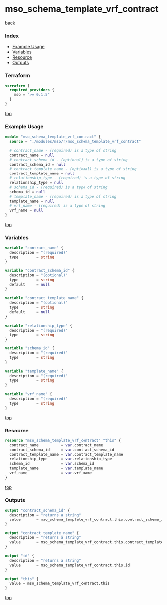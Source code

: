 # mso_schema_template_vrf_contract

[back](../mso.md)

### Index

- [Example Usage](#example-usage)
- [Variables](#variables)
- [Resource](#resource)
- [Outputs](#outputs)

### Terraform

```terraform
terraform {
  required_providers {
    mso = ">= 0.1.5"
  }
}
```

[top](#index)

### Example Usage

```terraform
module "mso_schema_template_vrf_contract" {
  source = "./modules/mso/r/mso_schema_template_vrf_contract"

  # contract_name - (required) is a type of string
  contract_name = null
  # contract_schema_id - (optional) is a type of string
  contract_schema_id = null
  # contract_template_name - (optional) is a type of string
  contract_template_name = null
  # relationship_type - (required) is a type of string
  relationship_type = null
  # schema_id - (required) is a type of string
  schema_id = null
  # template_name - (required) is a type of string
  template_name = null
  # vrf_name - (required) is a type of string
  vrf_name = null
}
```

[top](#index)

### Variables

```terraform
variable "contract_name" {
  description = "(required)"
  type        = string
}

variable "contract_schema_id" {
  description = "(optional)"
  type        = string
  default     = null
}

variable "contract_template_name" {
  description = "(optional)"
  type        = string
  default     = null
}

variable "relationship_type" {
  description = "(required)"
  type        = string
}

variable "schema_id" {
  description = "(required)"
  type        = string
}

variable "template_name" {
  description = "(required)"
  type        = string
}

variable "vrf_name" {
  description = "(required)"
  type        = string
}
```

[top](#index)

### Resource

```terraform
resource "mso_schema_template_vrf_contract" "this" {
  contract_name          = var.contract_name
  contract_schema_id     = var.contract_schema_id
  contract_template_name = var.contract_template_name
  relationship_type      = var.relationship_type
  schema_id              = var.schema_id
  template_name          = var.template_name
  vrf_name               = var.vrf_name
}
```

[top](#index)

### Outputs

```terraform
output "contract_schema_id" {
  description = "returns a string"
  value       = mso_schema_template_vrf_contract.this.contract_schema_id
}

output "contract_template_name" {
  description = "returns a string"
  value       = mso_schema_template_vrf_contract.this.contract_template_name
}

output "id" {
  description = "returns a string"
  value       = mso_schema_template_vrf_contract.this.id
}

output "this" {
  value = mso_schema_template_vrf_contract.this
}
```

[top](#index)